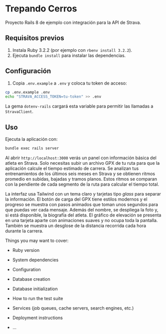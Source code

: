 
# Trepando Cerros

Proyecto Rails 8 de ejemplo con integración para la API de Strava.

## Requisitos previos

1. Instala Ruby 3.2.2 (por ejemplo con `rbenv install 3.2.2`).
2. Ejecuta `bundle install` para instalar las dependencias.

## Configuración

1. Copia `.env.example` a `.env` y coloca tu token de acceso:

```bash
cp .env.example .env
echo "STRAVA_ACCESS_TOKEN=tu-token" >> .env
```
La gema `dotenv-rails` cargará esta variable para permitir las llamadas a `StravaClient`.

## Uso

Ejecuta la aplicación con:

```bash
bundle exec rails server
```

Al abrir `http://localhost:3000` verás un panel con información básica del atleta en Strava. Solo necesitas subir un archivo GPX de tu ruta para que la aplicación calcule el tiempo estimado de carrera. Se analizan tus entrenamientos de los últimos seis meses en Strava y se obtienen ritmos promedio en subidas, bajadas y tramos planos. Estos ritmos se comparan con la pendiente de cada segmento de la ruta para calcular el tiempo total.

La interfaz usa Tailwind con un tema claro y tarjetas tipo *glass* para separar la información. El botón de carga del GPX tiene estilos modernos y el progreso se muestra con pasos animados que toman unos segundos para que puedas ver cada mensaje. Además del nombre, se despliega la foto y, si está disponible, la biografía del atleta. El gráfico de elevación se presenta en una tarjeta aparte con animaciones suaves y no ocupa toda la pantalla. También se muestra un desglose de la distancia recorrida cada hora durante la carrera.

Things you may want to cover:

* Ruby version

* System dependencies

* Configuration

* Database creation

* Database initialization

* How to run the test suite

* Services (job queues, cache servers, search engines, etc.)

* Deployment instructions

* ...
